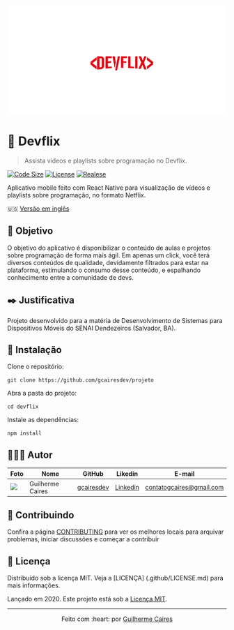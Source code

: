 <p align="center">
    <img src="img/logo.png" />
</p>

# 🎥 Devflix
> Assista videos e playlists sobre programação no Devflix.

[![Code Size][code-size]][code-url]
[![License][MIT-license]][MIT-url]
[![Realese][version]][version-url]

Aplicativo mobile feito com React Native para visualização de vídeos e playlists sobre programação, no formato Netflix. 

🇺🇸 [Versão em inglês](../README.md)

## :dart: Objetivo

O objetivo do aplicativo é disponibilizar o conteúdo de aulas e projetos sobre programação de forma mais ágil. Em apenas um click, você terá diversos conteúdos de qualidade, devidamente filtrados para estar na plataforma, estimulando o consumo desse conteúdo, e espalhando conhecimento entre a comunidade de devs.

## :black_nib: Justificativa

Projeto desenvolvido para a matéria de Desenvolvimento de Sistemas para Dispositivos Móveis do SENAI Dendezeiros (Salvador, BA).

## :construction_worker: Instalação

Clone o repositório:

```git
git clone https://github.com/gcairesdev/projeto
```

Abra a pasta do projeto:

```shell
cd devflix
```

Instale as dependências:

```shell
npm install
```

## 👨🏼‍💻 Autor

Foto | Nome | GitHub | Likedin | E-mail
---- | ---- | ------ | ------- | ------
<img src="https://avatars1.githubusercontent.com/u/54117888?s=460&u=aa7d6143c4e1fdab1ffa6e5fd5ebfe64572f2eae&v=4" width="100px"> | Guilherme Caires | [gcairesdev](https://github.com/gcairesdev) | [Linkedin](https://linkedin.com/in/guilherme-caires/) | contatogcaires@gmail.com

## 🤝 Contribuindo

Confira a página [CONTRIBUTING](./CONTRIBUTING-PT-BR.md) para ver os melhores locais para arquivar problemas, iniciar discussões e começar a contribuir

## :page_facing_up: Licença

Distribuído sob a licença MIT.  Veja a [LICENÇA] (.github/LICENSE.md) para mais informações.

Lançado em 2020.
Este projeto está sob a [Licença MIT](.github/LICENSE.md).

---

<p align="center">
    Feito com :heart: por <a href="https://github.com/gcairesdev">Guilherme Caires</a>
</p>

<!-- Markdown link & img dfn's -->
[code-size]: https://img.shields.io/github/languages/code-size/gcairesdev/devflix
[code-url]: https://github.com/gcairesdev/devflix

[MIT-license]: https://img.shields.io/github/license/gcairesdev/devflix
[MIT-url]: https://github.com/gcairesdev/devflix/blob/master/LICENSE.md

[version]: https://img.shields.io/github/v/release/gcairesdev/devflix?include_prereleases
[version-url]: https://github.com/gcairesdev/devflix